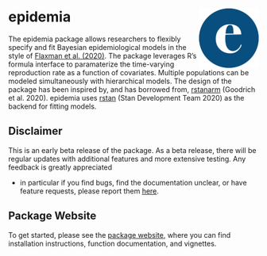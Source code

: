 epidemia  <img src='man/figures/logo.png' style = "height:120px;" align="right"/>
================

The epidemia package allows researchers to flexibly specify and fit
Bayesian epidemiological models in the style of [Flaxman et
al. (2020)](https://www.nature.com/articles/s41586-020-2405-7). The
package leverages R’s formula interface to paramaterize the time-varying
reproduction rate as a function of covariates. Multiple populations can
be modeled simultaneously with hierarchical models. The design of the
package has been inspired by, and has borrowed from,
[rstanarm](https://mc-stan.org/rstanarm/) (Goodrich et al. 2020).
epidemia uses [rstan](https://mc-stan.org/rstan/) (Stan Development Team
2020) as the backend for fitting models.

## Disclaimer

This is an early beta release of the package. As a beta release, there will 
be regular updates with additional
features and more extensive testing. Any feedback is greatly appreciated
- in particular if you find bugs, find the documentation unclear, or
have feature requests, please report them
[here](https://github.com/ImperialCollegeLondon/epidemia/issues).

## Package Website

To get started, please see the [package website](https://imperialcollegelondon.github.io/epidemia/index.html),
where you can find installation instructions, function documentation,
and vignettes.